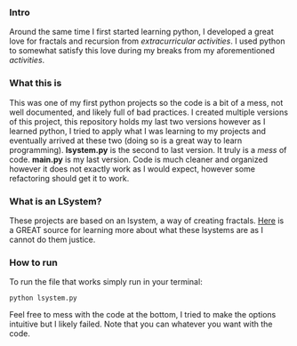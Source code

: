 ### Intro
Around the same time I first started learning python, I developed a great love for fractals and recursion from *extracurricular activities*. I used python to somewhat satisfy this love during my breaks from my aforementioned *activities*. 

### What this is
This was one of my first python projects so the code is a bit of a mess, not well documented, and likely full of bad practices. I created multiple versions of this project, this repository holds my last two versions however as I learned python, I tried to apply what I was learning to my projects and eventually arrived at these two (doing so is a great way to learn programming). 
**lsystem.py** is the second to last version. It truly is a *mess* of code. **main.py** is my last version. Code is much cleaner and organized however it does not exactly work as I would expect, however some refactoring should get it to work.

### What is an LSystem?
These projects are based on an lsystem, a way of creating fractals. [Here](http://paulbourke.net/fractals/lsys/) is a GREAT source for learning more about what these lsystems are as I cannot do them justice.


### How to run
To run the file that works simply run in your terminal:
  
`python lsystem.py`
  
Feel free to mess with the code at the bottom, I tried to make the options intuitive but I likely failed.
Note that you can whatever you want with the code.
